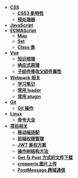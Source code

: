 <!--
 * @Author: 刘晨曦
 * @Date: 2021-02-07 10:06:45
 * @LastEditTime: 2021-08-10 20:28:27
 * @LastEditors: Please set LastEditors
 * @Description: In User Settings Edit
 * @FilePath: \docsify-blog-master\docs\_siderbar.md
-->

- [**CSS**](css/index)
  - [**CSS3 新特性**](css/css3)
  - [**预处理器**](css/pre-processor)
- [**JavaScript**](javascript/instruction)
- [**ECMAScript**](ECMAScript/index)
  - [**Map**](ECMAScript/map)
  - [**Set**](ECMAScript/set)
  - [**Class 类**](ECMAScript/class)
- [**Vue**](vue/index)
  - [**知识梳理**](vue/document)
  - [**响应式原理**](vue/reactivity)
  - [**子组件修改父组件属性**](vue/component-communication)
- [**Webpack 相关**](webpack/index)
  - [**学习笔记**](webpack/learning-notes)
  - [**常用 loader**](webpack/loader)
  - [**常用 plugin**](webpack/plugin)
- [**Git**](git/index)
  - [**Git 操作**](git/instruction)
- [**Linux**](linux/index)
  - [**命令大全**](linux/orders)
- [**项目相关**](project/index)
  - [**移动端适配**](project/mobile-adaptation)
  - [**前端权限管理**](project/access-control)
  - [**JWT 鉴权方案**](project/json-web-token)
  - [**操作树结构方法**](project/tree-method)
  - [**Get 与 Post 方式的文件下载**](project/file-download)
  - [**cropperjs 图片上传**](project/image-upload)
  - [**PostMessage 跨域通信**](project/postMessage)
